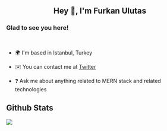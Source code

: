 ## <div align="center">Hey 👋, I'm Furkan Ulutas</div>  

### Glad to see you here!  

<br/>  


- 🌍 I'm based in Istanbul, Turkey  
  

- ✉️ You can contact me at [Twitter](https://twitter.com/furkanulutasX)  
  

- ❓ Ask me about anything related to MERN stack and related technologies  


## Github Stats  

<img src="https://github-readme-stats.vercel.app/api?username=fulutas&show_icons=true&count_private=true&hide_border=true" align="left" />
